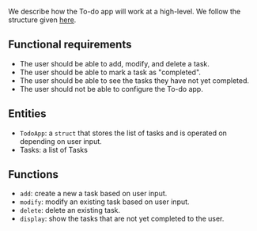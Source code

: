 We describe how the To-do app will work at a high-level. We follow the structure
given [here](https://www.hellointerview.com/learn/system-design/in-a-hurry/delivery).

## Functional requirements

* The user should be able to add, modify, and delete a task.
* The user should be able to mark a task as "completed".
* The user should be able to see the tasks they have not yet completed.
* The user should not be able to configure the To-do app.

## Entities

* `TodoApp`: a `struct` that stores the list of tasks and is operated on depending on
user input.
* Tasks: a list of Tasks

## Functions

* `add`: create a new a task based on user input.
* `modify`: modify an existing task based on user input.
* `delete`: delete an existing task.
* `display`: show the tasks that are not yet completed to the user.